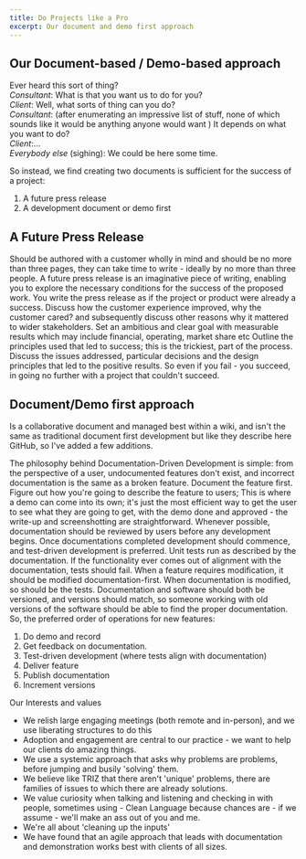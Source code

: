 ```yaml
---
title: Do Projects like a Pro 
excerpt: Our document and demo first approach
---
```


## Our Document-based / Demo-based approach 

Ever heard this sort of thing?<br/>
_Consultant_: What is that you want us to do for you? <br/>
_Client_: Well, what sorts of thing can you do? <br/>
_Consultant_: (after enumerating an impressive list of stuff, none of which sounds like it would be anything anyone would want ) It depends on what you want to do? <br/>
_Client_:... <br/>
_Everybody else_ (sighing): We could be here some time.

So instead, we find creating two documents is sufficient for the success of a project:
1. A future press release 
1. A development document or demo first

## A Future Press Release 
Should be authored with a customer wholly in mind and should be no more than three pages, they can take time to write - ideally by no more than three people.
A future press release is an imaginative piece of writing, enabling you to explore the necessary conditions for the success of the proposed work. 
You write the press release as if the project or product were already a success.
Discuss how the customer experience improved, why the customer cared? and subsequently discuss other reasons why it mattered to wider stakeholders. 
Set an ambitious and clear goal with measurable results which may include financial, operating, market share etc
Outline the principles used that led to success; this is the trickiest, part of the process. Discuss the issues addressed, particular decisions and the design principles that led to the positive results.
So even if you fail - you succeed, in going no further with a project that couldn't succeed.

## Document/Demo first approach
Is a collaborative document and managed best within a wiki, and isn't the same as traditional document first development but like they describe here GitHub, so I've added a few additions.

The philosophy behind Documentation-Driven Development is simple: from the perspective of a user, undocumented features don't exist, and incorrect documentation is the same as a broken feature.
Document the feature first. Figure out how you're going to describe the feature to users;  This is where a demo can come into its own; it's just the most efficient way to get the user to see what they are going to get, with the demo done and approved - the write-up and screenshotting are straightforward.
Whenever possible, documentation should be reviewed by users before any development begins.
Once documentations completed development should commence, and test-driven development is preferred.
Unit tests run as described by the documentation. If the functionality ever comes out of alignment with the documentation, tests should fail.
When a feature requires modification, it should be modified documentation-first.
When documentation is modified, so should be the tests.
Documentation and software should both be versioned, and versions should match, so someone working with old versions of the software should be able to find the proper documentation.
So, the preferred order of operations for new features:
1. Do demo and record
1. Get feedback on documentation.
1. Test-driven development (where tests align with documentation)
1. Deliver feature
1. Publish documentation
1. Increment versions

Our Interests and values
* We relish large engaging meetings (both remote and in-person), and we use liberating structures to do this
* Adoption and engagement are central to our practice - we want to help our clients do amazing things.
* We use a systemic approach that asks why problems are problems, before jumping and busily 'solving' them.
* We believe like TRIZ that there aren't 'unique' problems, there are families of issues to which there are already solutions.
* We value curiosity when talking and listening and checking in with people, sometimes using - Clean Language because chances are - if we assume - we'll make an ass out of you and me.
* We're all about 'cleaning up the inputs'
* We have found that an agile approach that leads with documentation and demonstration works best with clients of all sizes.


